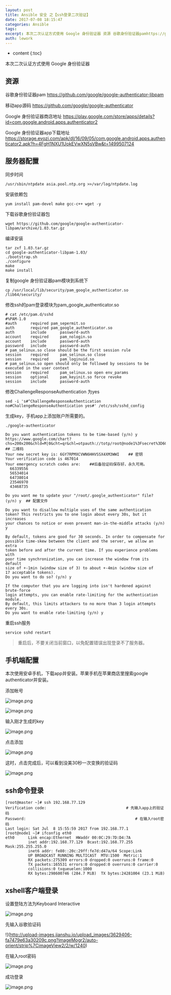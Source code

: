 ```yaml
---
layout: post
title: Ansible 安全 之【ssh登录二次验证】
date: 2017-07-08 18:15:47
categories: Ansible
tags:
excerpt: 本次二次认证方式使用 Google 身份验证器 资源 谷歌身份验证器pamhttps://github.com/google/google-au...
auth: lework
---
```

* content
{:toc}

本次二次认证方式使用 Google 身份验证器

## 资源
谷歌身份验证器pam
https://github.com/google/google-authenticator-libpam

移动app源码
https://github.com/google/google-authenticator

Google 身份验证器商店地址
https://play.google.com/store/apps/details?id=com.google.android.apps.authenticator2

Google 身份验证器app下载地址
https://storage.evozi.com/apk/dl/16/09/05/com.google.android.apps.authenticator2.apk?h=4FgH1NXU1UokEVwXN5sVBw&t=1499507124

## 服务器配置
同步时间
```
/usr/sbin/ntpdate asia.pool.ntp.org >>/var/log/ntpdate.log
```
安装依赖包
```
yum install pam-devel make gcc-c++ wget -y
```
下载谷歌身份验证器包
```
wget https://github.com/google/google-authenticator-libpam/archive/1.03.tar.gz
```
编译安装
```
tar zxf 1.03.tar.gz 
cd google-authenticator-libpam-1.03/
./bootstrap.sh
./configure 
make 
make install
```
复制google 身份验证器pam模块到系统下
```
cp /usr/local/lib/security/pam_google_authenticator.so /lib64/security/
```
修改ssh的pam登录模块为pam_google_authenticator.so
```
# cat /etc/pam.d/sshd 
#%PAM-1.0
#auth	   required	pam_sepermit.so
auth	   required	pam_google_authenticator.so
auth       include      password-auth
account    required     pam_nologin.so
account    include      password-auth
password   include      password-auth
# pam_selinux.so close should be the first session rule
session    required     pam_selinux.so close
session    required     pam_loginuid.so
# pam_selinux.so open should only be followed by sessions to be executed in the user context
session    required     pam_selinux.so open env_params
session    optional     pam_keyinit.so force revoke
session    include      password-auth
```

修改ChallengeResponseAuthentication 为yes
```
sed -i 's#^ChallengeResponseAuthentication no#ChallengeResponseAuthentication yes#' /etc/ssh/sshd_config
```
生成key，手机app上添加账户所需要的。
```
./google-authenticator 

Do you want authentication tokens to be time-based (y/n) y
https://www.google.com/chart?chs=200x200&chld=M|0&cht=qr&chl=otpauth://totp/root@node1%3Fsecret%3D6GY7RPMXCVWN6HHVSSX4XM3WWssuer%3Dnode1          ## 二维码
Your new secret key is: 6GY7RPMXCVWN6HHVSSX4XM3WWI    ## 密钥
Your verification code is 467014
Your emergency scratch codes are:    ##后备验证码保存好，永久可用。
  66339556
  56534014
  64738014
  23546970
  43468735

Do you want me to update your "/root/.google_authenticator" file? (y/n) y  ## 配置文件

Do you want to disallow multiple uses of the same authentication
token? This restricts you to one login about every 30s, but it increases
your chances to notice or even prevent man-in-the-middle attacks (y/n) y

By default, tokens are good for 30 seconds. In order to compensate for
possible time-skew between the client and the server, we allow an extra
token before and after the current time. If you experience problems with
poor time synchronization, you can increase the window from its default
size of +-1min (window size of 3) to about +-4min (window size of
17 acceptable tokens).
Do you want to do so? (y/n) y 

If the computer that you are logging into isn't hardened against brute-force
login attempts, you can enable rate-limiting for the authentication module.
By default, this limits attackers to no more than 3 login attempts every 30s.
Do you want to enable rate-limiting (y/n) y
```
重启ssh服务
```
service sshd restart
```

> 重启后，不要关闭当前窗口，以免配置错误出现登录不了服务器。

## 手机端配置

本次使用安卓手机，下载app并安装。苹果手机在苹果商店里搜索google authenticator并安装。

添加帐号


![image.png](http://upload-images.jianshu.io/upload_images/3629406-07a3e6b7e458fef9.png?imageMogr2/auto-orient/strip%7CimageView2/2/w/1240)

![image.png](http://upload-images.jianshu.io/upload_images/3629406-ddd17c72fc3c7c25.png?imageMogr2/auto-orient/strip%7CimageView2/2/w/1240)

输入刚才生成的key


![image.png](http://upload-images.jianshu.io/upload_images/3629406-dfe5dc1c51eb43d8.png?imageMogr2/auto-orient/strip%7CimageView2/2/w/1240)

点击添加

![image.png](http://upload-images.jianshu.io/upload_images/3629406-716d58094fc278a9.png?imageMogr2/auto-orient/strip%7CimageView2/2/w/1240)


这时，点击完成后，可以看到没美30秒一次变换的验证码

![image.png](http://upload-images.jianshu.io/upload_images/3629406-79974c7012ac21d5.png?imageMogr2/auto-orient/strip%7CimageView2/2/w/1240)



## ssh命令登录
```
[root@master ~]# ssh 192.168.77.129
Verification code:                                   # 先输入app上的验证码
Password:                                                # 在输入root密码
Last login: Sat Jul  8 15:55:59 2017 from 192.168.77.1
[root@node1 ~]# ifconfig eth0
eth0      Link encap:Ethernet  HWaddr 00:0C:29:7D:D4:7A  
          inet addr:192.168.77.129  Bcast:192.168.77.255  Mask:255.255.255.0
          inet6 addr: fe80::20c:29ff:fe7d:d47a/64 Scope:Link
          UP BROADCAST RUNNING MULTICAST  MTU:1500  Metric:1
          RX packets:275309 errors:0 dropped:0 overruns:0 frame:0
          TX packets:165531 errors:0 dropped:0 overruns:0 carrier:0
          collisions:0 txqueuelen:1000 
          RX bytes:298600746 (284.7 MiB)  TX bytes:24281004 (23.1 MiB)
```
## xshell客户端登录

设置登陆方法为Keyboard Interactive

![image.png](http://upload-images.jianshu.io/upload_images/3629406-4edaf2bf4ed76418.png?imageMogr2/auto-orient/strip%7CimageView2/2/w/1240)

先输入谷歌验证码

!](http://upload-images.jianshu.io/upload_images/3629406-fa7479e63a30209c.png?imageMogr2/auto-orient/strip%7CimageView2/2/w/1240)


在输入root密码


![image.png](http://upload-images.jianshu.io/upload_images/3629406-721c7f91a014fcbc.png?imageMogr2/auto-orient/strip%7CimageView2/2/w/1240)

成功登录


![image.png](http://upload-images.jianshu.io/upload_images/3629406-dfccee42a7472d73.png?imageMogr2/auto-orient/strip%7CimageView2/2/w/1240)
